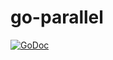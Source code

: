 # go-parallel

[![GoDoc](https://godoc.org/github.com/NoUseFreak/go-parallel?status.svg)](https://godoc.org/github.com/NoUseFreak/go-parallel)&nbsp;

